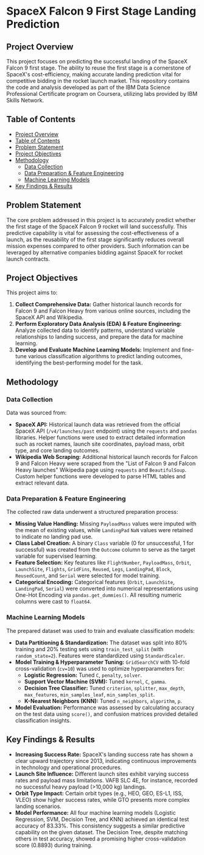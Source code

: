 # SpaceX Falcon 9 First Stage Landing Prediction

## Project Overview

This project focuses on predicting the successful landing of the SpaceX Falcon 9 first stage. The ability to reuse the first stage is a cornerstone of SpaceX's cost-efficiency, making accurate landing prediction vital for competitive bidding in the rocket launch market. This repository contains the code and analysis developed as part of the IBM Data Science Professional Certificate program on Coursera, utilizing labs provided by IBM Skills Network.

## Table of Contents

- [Project Overview](#project-overview)
- [Table of Contents](#table-of-contents)
- [Problem Statement](#problem-statement)
- [Project Objectives](#project-objectives)
- [Methodology](#methodology)
  - [Data Collection](#data-collection)
  - [Data Preparation & Feature Engineering](#data-preparation--feature-engineering)
  - [Machine Learning Models](#machine-learning-models)
- [Key Findings & Results](#key-findings--results)


## Problem Statement

The core problem addressed in this project is to accurately predict whether the first stage of the SpaceX Falcon 9 rocket will land successfully. This predictive capability is vital for assessing the cost-effectiveness of a launch, as the reusability of the first stage significantly reduces overall mission expenses compared to other providers. Such information can be leveraged by alternative companies bidding against SpaceX for rocket launch contracts.

## Project Objectives

This project aims to:

1.  **Collect Comprehensive Data:** Gather historical launch records for Falcon 9 and Falcon Heavy from various online sources, including the SpaceX API and Wikipedia.
2.  **Perform Exploratory Data Analysis (EDA) & Feature Engineering:** Analyze collected data to identify patterns, understand variable relationships to landing success, and prepare the data for machine learning.
3.  **Develop and Evaluate Machine Learning Models:** Implement and fine-tune various classification algorithms to predict landing outcomes, identifying the best-performing model for the task.

## Methodology

### Data Collection

Data was sourced from:

* **SpaceX API:** Historical launch data was retrieved from the official SpaceX API (`/v4/launches/past` endpoint) using the `requests` and `pandas` libraries. Helper functions were used to extract detailed information such as rocket names, launch site coordinates, payload mass, orbit type, and core landing outcomes.
* **Wikipedia Web Scraping:** Additional historical launch records for Falcon 9 and Falcon Heavy were scraped from the "List of Falcon 9 and Falcon Heavy launches" Wikipedia page using `requests` and `BeautifulSoup`. Custom helper functions were developed to parse HTML tables and extract relevant data.

### Data Preparation & Feature Engineering

The collected raw data underwent a structured preparation process:

* **Missing Value Handling:** Missing `PayloadMass` values were imputed with the mean of existing values, while `LandingPad` `NaN` values were retained to indicate no landing pad use.
* **Class Label Creation:** A binary `Class` variable (0 for unsuccessful, 1 for successful) was created from the `Outcome` column to serve as the target variable for supervised learning.
* **Feature Selection:** Key features like `FlightNumber`, `PayloadMass`, `Orbit`, `LaunchSite`, `Flights`, `GridFins`, `Reused`, `Legs`, `LandingPad`, `Block`, `ReusedCount`, and `Serial` were selected for model training.
* **Categorical Encoding:** Categorical features (`Orbit`, `LaunchSite`, `LandingPad`, `Serial`) were converted into numerical representations using One-Hot Encoding via `pandas.get_dummies()`. All resulting numeric columns were cast to `float64`.

### Machine Learning Models

The prepared dataset was used to train and evaluate classification models:

* **Data Partitioning & Standardization:** The dataset was split into 80% training and 20% testing sets using `train_test_split` (with `random_state=2`). Features were standardized using `StandardScaler`.
* **Model Training & Hyperparameter Tuning:** `GridSearchCV` with 10-fold cross-validation (`cv=10`) was used to optimize hyperparameters for:
    * **Logistic Regression:** Tuned `C`, `penalty`, `solver`.
    * **Support Vector Machine (SVM):** Tuned `kernel`, `C`, `gamma`.
    * **Decision Tree Classifier:** Tuned `criterion`, `splitter`, `max_depth`, `max_features`, `min_samples_leaf`, `min_samples_split`.
    * **K-Nearest Neighbors (KNN):** Tuned `n_neighbors`, `algorithm`, `p`.
* **Model Evaluation:** Performance was assessed by calculating accuracy on the test data using `score()`, and confusion matrices provided detailed classification insights.

## Key Findings & Results

* **Increasing Success Rate:** SpaceX's landing success rate has shown a clear upward trajectory since 2013, indicating continuous improvements in technology and operational procedures.
* **Launch Site Influence:** Different launch sites exhibit varying success rates and payload mass limitations. VAFB SLC 4E, for instance, recorded no successful heavy payload (>10,000 kg) landings.
* **Orbit Type Impact:** Certain orbit types (e.g., HEO, GEO, ES-L1, ISS, VLEO) show higher success rates, while GTO presents more complex landing scenarios.
* **Model Performance:** All four machine learning models (Logistic Regression, SVM, Decision Tree, and KNN) achieved an identical test accuracy of 83.33%. This consistency suggests a similar predictive capability on the given dataset. The Decision Tree, despite matching others in test accuracy, showed a promising higher cross-validation score (0.8893) during training.

